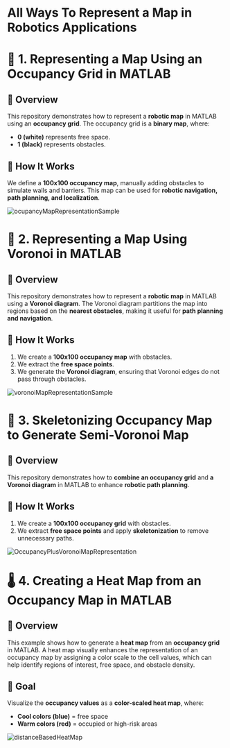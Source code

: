# All Ways To Represent a Map in Robotics Applications

# 📍 1. Representing a Map Using an Occupancy Grid in MATLAB  

## 🔹 Overview  
This repository demonstrates how to represent a **robotic map** in MATLAB using an **occupancy grid**. The occupancy grid is a **binary map**, where:  
- **0 (white)** represents free space.  
- **1 (black)** represents obstacles.  

## 🔹 How It Works  
We define a **100x100 occupancy map**, manually adding obstacles to simulate walls and barriers. This map can be used for **robotic navigation, path planning, and localization**. 

![ocupancyMapRepresentationSample](https://github.com/user-attachments/assets/c405c873-0f97-42b2-a01c-1d2c1baccd4e)

# 📍 2. Representing a Map Using Voronoi in MATLAB  

## 🔹 Overview  
This repository demonstrates how to represent a **robotic map** in MATLAB using a **Voronoi diagram**. The Voronoi diagram partitions the map into regions based on the **nearest obstacles**, making it useful for **path planning and navigation**.  

## 🔹 How It Works  
1. We create a **100x100 occupancy map** with obstacles.  
2. We extract the **free space points**.  
3. We generate the **Voronoi diagram**, ensuring that Voronoi edges do not pass through obstacles.

![voronoiMapRepresentationSample](https://github.com/user-attachments/assets/28236ba0-460c-4011-9139-d09dec0eae80)

# 📍 3. Skeletonizing Occupancy Map to Generate Semi-Voronoi Map

## 🔹 Overview  
This repository demonstrates how to **combine an occupancy grid** and **a Voronoi diagram** in MATLAB to enhance **robotic path planning**.  

## 🔹 How It Works  
1. We create a **100x100 occupancy grid** with obstacles.  
2. We extract **free space points** and apply **skeletonization** to remove unnecessary paths.  

![OccupancyPlusVoronoiMapRepresentation](https://github.com/user-attachments/assets/cc699ec5-dcb2-4b15-854e-f0e921fcff20)

# 🌡️ 4. Creating a Heat Map from an Occupancy Map in MATLAB

## 🔹 Overview  
This example shows how to generate a **heat map** from an **occupancy grid** in MATLAB. A heat map visually enhances the representation of an occupancy map by assigning a color scale to the cell values, which can help identify regions of interest, free space, and obstacle density.

## 🔹 Goal  
Visualize the **occupancy values** as a **color-scaled heat map**, where:
- **Cool colors (blue)** = free space
- **Warm colors (red)** = occupied or high-risk areas

![distanceBasedHeatMap](https://github.com/user-attachments/assets/388f4a8a-efe3-4100-a5d7-7be64007213a)

